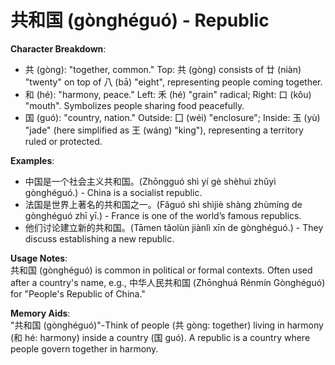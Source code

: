 # **共和国 (gònghéguó) - Republic**

**Character Breakdown**:  
- 共 (gòng): "together, common." Top: 共 (gòng) consists of 廿 (niàn) "twenty" on top of 八 (bā) "eight", representing people coming together.  
- 和 (hé): "harmony, peace." Left: 禾 (hé) "grain" radical; Right: 口 (kǒu) "mouth". Symbolizes people sharing food peacefully.  
- 国 (guó): "country, nation." Outside: 囗 (wéi) "enclosure"; Inside: 玉 (yù) "jade" (here simplified as 王 (wáng) "king"), representing a territory ruled or protected.

**Examples**:  
- 中国是一个社会主义共和国。(Zhōngguó shì yí gè shèhuì zhǔyì gònghéguó.) - China is a socialist republic.  
- 法国是世界上著名的共和国之一。(Fǎguó shì shìjiè shàng zhùmíng de gònghéguó zhī yī.) - France is one of the world’s famous republics.  
- 他们讨论建立新的共和国。(Tāmen tǎolùn jiànlì xīn de gònghéguó.) - They discuss establishing a new republic.

**Usage Notes**:  
共和国 (gònghéguó) is common in political or formal contexts. Often used after a country's name, e.g., 中华人民共和国 (Zhōnghuá Rénmín Gònghéguó) for "People's Republic of China."

**Memory Aids**:  
"共和国 (gònghéguó)"-Think of people (共 gòng: together) living in harmony (和 hé: harmony) inside a country (国 guó). A republic is a country where people govern together in harmony.